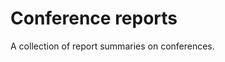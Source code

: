 # Conference reports

<div align="justify">

A collection of report summaries on conferences.

</div>
